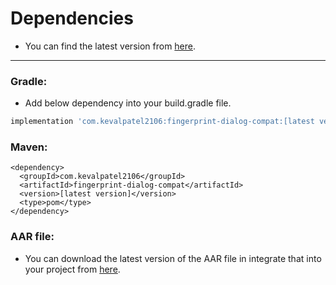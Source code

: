 # Dependencies

- You can find the latest version from [here](https://github.com/kevalpatel2106/android-ruler-picker/releases).

---------------------------------------------
### Gradle:
- Add below dependency into your build.gradle file.

```groovy
implementation 'com.kevalpatel2106:fingerprint-dialog-compat:[latest version]'
```

### Maven:
```
<dependency>
  <groupId>com.kevalpatel2106</groupId>
  <artifactId>fingerprint-dialog-compat</artifactId>
  <version>[latest version]</version>
  <type>pom</type>
</dependency>
```

### AAR file:
- You can download the latest version of the AAR file in integrate that into your project from [here](https://github.com/kevalpatel2106/fingerprint-dialog-compat/releases).
